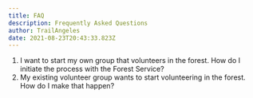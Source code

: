 ```yaml
---
title: FAQ
description: Frequently Asked Questions
author: TrailAngeles
date: 2021-08-23T20:43:33.823Z
---
```

1. I want to start my own group that volunteers in the forest. How do I initiate the process with the Forest Service?
2. My existing volunteer group wants to start volunteering in the forest. How do I make that happen?